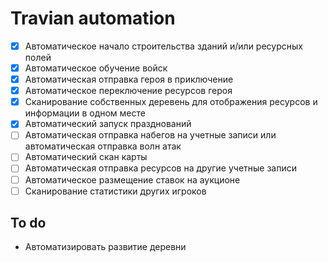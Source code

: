 # Travian automation

- [x] Автоматическое начало строительства зданий и/или ресурсных полей
- [x] Автоматическое обучение войск
- [x] Автоматическая отправка героя в приключение
- [x] Автоматическое переключение ресурсов героя
- [x] Сканирование собственных деревень для отображения ресурсов и информации в одном месте
- [x] Автоматический запуск празднований
- [ ] Автоматическая отправка набегов на учетные записи или автоматическая отправка волн атак
- [ ] Автоматический скан карты
- [ ] Автоматическая отправка ресурсов на другие учетные записи
- [ ] Автоматическое размещение ставок на аукционе
- [ ] Сканирование статистики других игроков

## To do

- Автоматизировать развитие деревни
